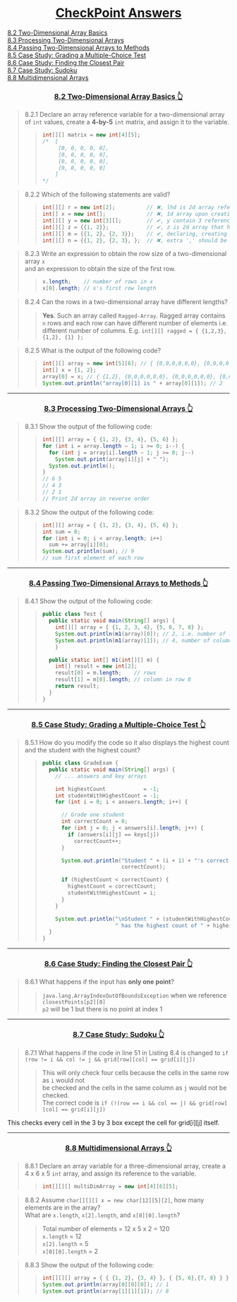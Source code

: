 <h1 align="center" id="home"><u>CheckPoint Answers</u></h1>

[8.2 Two-Dimensional Array Basics](#2)  
[8.3 Processing Two-Dimensional Arrays](#3)  
[8.4 Passing Two-Dimensional Arrays to Methods](#4)  
[8.5 Case Study: Grading a Multiple-Choice Test](#5)  
[8.6 Case Study: Finding the Closest Pair](#6)  
[8.7 Case Study: Sudoku](#7)  
[8.8 Multidimensional Arrays](#8)

<h3 align="center" id="2"><u>8.2 Two-Dimensional Array Basics</u><a href="#home"> 👆</a></h3>

> 8.2.1 Declare an array reference variable for a two-dimensional array of `int` values,
> create a **4-by-5** `int` matrix, and assign it to the variable.
>
> > ```java
> > int[][] matrix = new int[4][5];
> > /*  [
> >      [0, 0, 0, 0, 0],
> >      [0, 0, 0, 0, 0],
> >      [0, 0, 0, 0, 0],
> >      [0, 0, 0, 0, 0]
> >     ]
> > */
> > ```

> 8.2.2 Which of the following statements are valid?
>
> > ```java
> > int[][] r = new int[2];          // ✖, lhd is 2d array reference while rhs is creating 1d array - compilation error
> > int[] x = new int[];             // ✖, 1d array upon creating must be with size value - compilation error
> > int[][] y = new int[3][];        // ✔, y contain 3 references to an 1d array that latter be creating with variable size
> > int[][] z = {{1, 2}};            // ✔, z is 2d array that has only one sub-array
> > int[][] m = {{1, 2}, {2, 3}};    // ✔, declaring, creating and initializing in one line
> > int[][] n = {{1, 2}, {2, 3}, };  // ✖, extra ',' should be removed - compilation error
> > ```

> 8.2.3 Write an expression to obtain the row size of a two-dimensional array `x`  
> and an expression to obtain the size of the first row.
>
> > ```java
> > x.length;    // number of rows in x
> > x[0].length; // x's first row length
> > ```

> 8.2.4 Can the rows in a two-dimensional array have different lengths?
>
> > **Yes**. Such an array called `Ragged-Array`.
> > Ragged array contains `n` rows and each row can have different number of elements
> > i.e. different number of columns.
> > E.g. `int[][] ragged = { {1,2,3}, {1,2}, {1} };`

> 8.2.5 What is the output of the following code?
>
> > ```java
> > int[][] array = new int[5][6]; // { {0,0,0,0,0,0}, {0,0,0,0,0,0}, {0,0,0,0,0,0}, {0,0,0,0,0,0}, {0,0,0,0,0,0} }
> > int[] x = {1, 2};
> > array[0] = x; // { {1,2}, {0,0,0,0,0,0}, {0,0,0,0,0,0}, {0,0,0,0,0,0}, {0,0,0,0,0,0} }
> > System.out.println("array[0][1] is " + array[0][1]); // 2
> > ```

---

<h3 align="center" id="3"><u>8.3 Processing Two-Dimensional Arrays</u><a href="#home"> 👆</a></h3>

> 8.3.1 Show the output of the following code:
>
> > ```java
> > int[][] array = { {1, 2}, {3, 4}, {5, 6} };
> > for (int i = array.length − 1; i >= 0; i--) {
> >   for (int j = array[i].length − 1; j >= 0; j--)
> >     System.out.print(array[i][j] + " ");
> >   System.out.println();
> > }
> > // 6 5
> > // 4 3
> > // 2 1
> > // Print 2d array in reverse order
> > ```

> 8.3.2 Show the output of the following code:
>
> > ```java
> > int[][] array = { {1, 2}, {3, 4}, {5, 6} };
> > int sum = 0;
> > for (int i = 0; i < array.length; i++)
> >   sum += array[i][0];
> > System.out.println(sum); // 9
> > // sum first element of each row
> > ```

---

<h3 align="center" id="4"><u>8.4 Passing Two-Dimensional Arrays to Methods</u><a href="#home"> 👆</a></h3>

> 8.4.1 Show the output of the following code:
>
> > ```java
> > public class Test {
> >   public static void main(String[] args) {
> >     int[][] array = { {1, 2, 3, 4}, {5, 6, 7, 8} };
> >     System.out.println(m1(array)[0]); // 2, i.e. number of rows
> >     System.out.println(m1(array)[1]); // 4, number of columns
> >     }
> >
> >   public static int[] m1(int[][] m) {
> >     int[] result = new int[2];
> >     result[0] = m.length;    // rows
> >     result[1] = m[0].length; // column in row 0
> >     return result;
> >   }
> > }
> > ```

---

<h3 align="center" id="5"><u>8.5 Case Study: Grading a Multiple-Choice Test</u><a href="#home"> 👆</a></h3>

> 8.5.1 How do you modify the code so it also displays the highest count and the student
> with the highest count?
>
> > ```java
> > public class GradeExam {
> >   public static void main(String[] args) {
> >     // ... answers and key arrays
> >
> >     int highestCount            = -1;
> >     int studentWithHighestCount = -1;
> >     for (int i = 0; i < answers.length; i++) {
> >
> >       // Grade one student
> >       int correctCount = 0;
> >       for (int j = 0; j < answers[i].length; j++) {
> >         if (answers[i][j] == keys[j])
> >           correctCount++;
> >       }
> >
> >       System.out.println("Student " + (i + 1) + "'s correct count is " +
> >                          correctCount);
> >
> >       if (highestCount < correctCount) {
> >         highestCount = correctCount;
> >         studentWithHighestCount = i;
> >       }
> >     }
> >
> >     System.out.println("\nStudent " + (studentWithHighestCount + 1) +
> >                        " has the highest count of " + highestCount);
> >   }
> > }
> > ```

---

<h3 align="center" id="6"><u>8.6 Case Study: Finding the Closest Pair</u><a href="#home"> 👆</a></h3>

> 8.6.1 What happens if the input has **only one point**?
>
> > `java.lang.ArrayIndexOutOfBoundsException` when we reference `closestPoints[p2][0]`  
> > `p2` will be 1 but there is no point at index 1

---

<h3 align="center" id="7"><u>8.7 Case Study: Sudoku</u><a href="#home"> 👆</a></h3>

> 8.7.1 What happens if the code in line 51 in Listing 8.4 is changed to
> `if (row != i && col != j && grid[row][col] == grid[i][j])`
>
> > This will only check four cells because the cells in the same row as `i` would not  
> > be checked and the cells in the same column as `j` would not be checked.  
> > The correct code is `if (!(row == i && col == j) && grid[row][col] == grid[i][j])`

This checks every cell in the 3 by 3 box except the cell for grid[i][j] itself.

---

<h3 align="center" id="8"><u>8.8 Multidimensional Arrays</u><a href="#home"> 👆</a></h3>

> 8.8.1 Declare an array variable for a three-dimensional array, create a 4 x 6 x 5 `int`
> array, and assign its reference to the variable.
>
> > ```java
> > int[][][] multiDimArray = new int[4][6][5];
> > ```

> 8.8.2 Assume `char[][][] x = new char[12][5][2]`, how many elements are in the array?  
> What are `x.length`, `x[2].length`, and `x[0][0].length`?
>
> > Total number of elements = 12 x 5 x 2 = 120  
> > `x.length` = 12  
> > `x[2].length` = 5  
> > `x[0][0].length` = 2

> 8.8.3 Show the output of the following code:
>
> > ```java
> > int[][][] array = { { {1, 2}, {3, 4} }, { {5, 6},{7, 8} } };
> > System.out.println(array[0][0][0]); // 1
> > System.out.println(array[1][1][1]); // 8
> > ```
